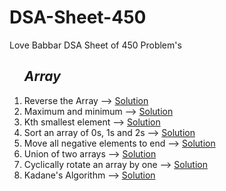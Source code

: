 # DSA-Sheet-450
Love Babbar DSA Sheet of 450 Problem's
<ol>
  <h2><i>Array</i></h2>
  <li>Reverse the Array --> <a href="https://github.com/sanskar1812/DSA-Sheet-450/blob/main/1_Reverse.java">Solution</a></li>
  <li>Maximum and minimum --> <a href="https://github.com/sanskar1812/DSA-Sheet-450/blob/main/2_maxmin.java">Solution</a></li>
  <li>Kth smallest element --> <a href="https://github.com/sanskar1812/DSA-Sheet-450/blob/main/3_Ksmallest.java">Solution</a></li>
  <li>Sort an array of 0s, 1s and 2s  --> <a href="https://github.com/sanskar1812/DSA-Sheet-450/blob/main/4_sort.java">Solution</a></li>
  <li>Move all negative elements to end  --> <a href="https://github.com/sanskar1812/DSA-Sheet-450/blob/main/5_move_all_negative.java">Solution</a></li>
  <li>Union of two arrays  --> <a href="https://github.com/sanskar1812/DSA-Sheet-450/blob/main/6_union.java">Solution</a></li>  
  <li>Cyclically rotate an array by one  --> <a href="https://github.com/sanskar1812/DSA-Sheet-450/blob/main/7_cyclically_rotate.java">Solution</a></li>  
  <li>Kadane's Algorithm  --> <a href="https://github.com/sanskar1812/DSA-Sheet-450/blob/main/8_Kadane_Algorithm.java">Solution</a></li>  
</ol>
